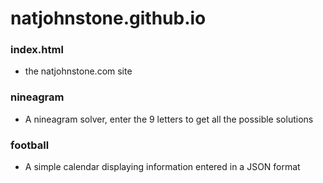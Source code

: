 # natjohnstone.github.io

### index.html
  - the natjohnstone.com site

### nineagram 
  - A nineagram solver, enter the 9 letters to get all the possible solutions

### football 
  - A simple calendar displaying information entered in a JSON format
